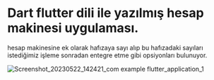 # Dart flutter dili ile yazılmış hesap makinesi uygulaması.

hesap makinesine ek olarak hafızaya sayı alıp bu hafızadaki sayıları istediğimiz işleme sonradan entegre etme gibi opsiyonları bulunuyor.

![Screenshot_20230522_142421_com example flutter_application_1](https://github.com/gturksever/Flutter_Hesap_Makinesi_Kodlari/assets/108203555/e507dfca-004d-4e40-993a-e1dc3b9e7e6b)
